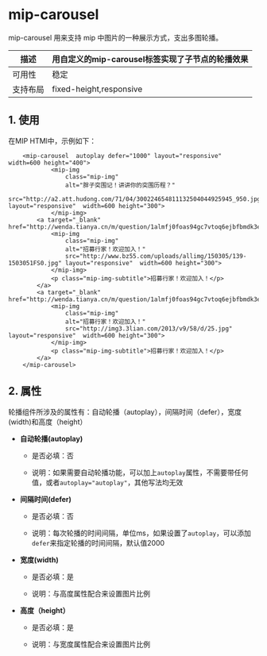 # mip-carousel

mip-carousel 用来支持 mip 中图片的一种展示方式，支出多图轮播。

描述|用自定义的mip-carousel标签实现了子节点的轮播效果
----|----
可用性|稳定
支持布局| fixed-height,responsive

## 1. 使用

在MIP HTMl中，示例如下：

```
    <mip-carousel  autoplay defer="1000" layout="responsive"  width=600 height="400">
            <mip-img 
                class="mip-img"  
                alt="胖子突围记！讲讲你的突围历程？" 
                src="http://a2.att.hudong.com/71/04/300224654811132504044925945_950.jpg" layout="responsive"  width=600 height="300">
            </mip-img>
        <a target="_blank" href="http://wenda.tianya.cn/m/question/1almfj0foas94gc7vtoq6ejbfbmdk3e78ehaa">
            <mip-img 
                class="mip-img"  
                alt="招募行家！欢迎加入！" 
                src="http://www.bz55.com/uploads/allimg/150305/139-1503051FS0.jpg" layout="responsive"  width=600 height="300">
            </mip-img>
            <p class="mip-img-subtitle">招募行家！欢迎加入！</p>
        </a>
        <a target="_blank" href="http://wenda.tianya.cn/m/question/1almfj0foas94gc7vtoq6ejbfbmdk3e78ehaa">
            <mip-img 
                class="mip-img"  
                alt="招募行家！欢迎加入！" 
                src="http://img3.3lian.com/2013/v9/58/d/25.jpg" layout="responsive"  width=600 height="300">
            </mip-img>
            <p class="mip-img-subtitle">招募行家！欢迎加入！</p>
        </a>    
    </mip-carousel>

```
## 2. 属性

轮播组件所涉及的属性有：自动轮播（autoplay），间隔时间（defer），宽度(width)和高度（height）

- **自动轮播(autoplay)**

    - 是否必填：否

    - 说明：如果需要自动轮播功能，可以加上`autoplay`属性，不需要带任何值，或者`autoplay="autoplay"`，其他写法均无效

- **间隔时间(defer)**

    - 是否必填：否

    - 说明：每次轮播的时间间隔，单位ms，如果设置了`autoplay`，可以添加`defer`来指定轮播的时间间隔，默认值2000

- **宽度(width)**

    - 是否必填：是

    - 说明：与高度属性配合来设置图片比例

- **高度（height）**

    - 是否必填：是

    - 说明：与宽度属性配合来设置图片比例

